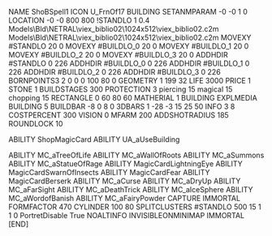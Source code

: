NAME  ShoBSpell1
ICON U_FrnOf17
BUILDING
SETANMPARAM -0 -0 1 0
LOCATION -0 -0 800 800
!STANDLO      1 0.4 Models\Bld\NETRAL\viex_biblio02\1024x512\viex_biblio02.c2m Models\Bld\NETRAL\viex_biblio02\1024x512\viex_biblio02.c2m
MOVEXY #STANDLO    20 0
MOVEXY #BUILDLO_0  20 0
MOVEXY #BUILDLO_1  20 0
MOVEXY #BUILDLO_2  20 0
MOVEXY #BUILDLO_3  20 0
ADDHDIR #STANDLO 0 226
ADDHDIR #BUILDLO_0 0 226
ADDHDIR #BUILDLO_1 0 226
ADDHDIR #BUILDLO_2 0 226
ADDHDIR #BUILDLO_3 0 226
BORNPOINTS3 2 0 0 0 100 80 0
GEOMETRY 1 199 32
LIFE     3000
PRICE 1 STONE 1
BUILDSTAGES 300
PROTECTION 3 piercing 15 magical 15 chopping 15
RECTANGLE    0 60 80 60
MATHERIAL 1 BUILDING
EXPLMEDIA BUILDING 5
BUILDBAR -8 0 8 0
3DBARS 1 -28 -3 15 25 50
INFO 3 8
COSTPERCENT 300
VISION 0
MFARM 200
ADDSHOTRADIUS 185
ROUNDLOCK 10

ABILITY ShopMagicCard
ABILITY UA_aUseBuilding

ABILITY MC_aTreeOfLife
ABILITY MC_aWallOfRoots
ABILITY MC_aSummons
ABILITY MC_aStatueOfRage
ABILITY MagicCardLightningEye
ABILITY MagicCardSwarnOfInsects
ABILITY MagicCardFear
ABILITY MagicCardBerserk
ABILITY MC_aCurse
ABILITY MC_aDryUp
ABILITY MC_aFarSight
ABILITY MC_aDeathTrick
ABILITY MC_aIceSphere
ABILITY MC_aWordofBanish
ABILITY MC_aFairyPowder
CAPTURE
IMMORTAL
FORMFACTOR 470
CYLINDER 100 80
SPLITCLUSTERS #STANDLO 500 15 1 1 0
PortretDisable True
NOALTINFO
INVISIBLEONMINIMAP
IMMORTAL
[END]
